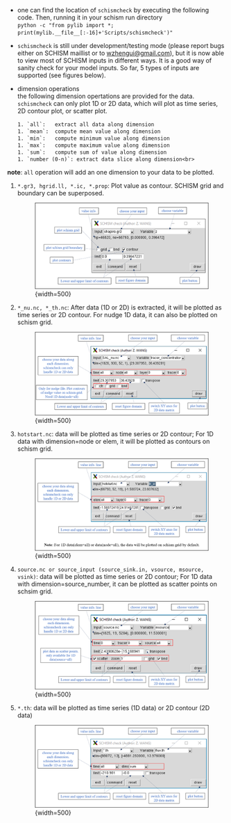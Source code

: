 * one can find the location of `schismcheck` by executing the following code. Then, running it in your schism run directory <br>
`python -c "from pylib import *; print(mylib.__file__[:-16]+'Scripts/schismcheck')"`

* `schismcheck` is still under development/testing mode (please report bugs either on SCHISM maillist or to wzhengui@gmail.com), but it is now able to view most of SCHISM inputs in different ways. It is a good way of sanity check for your model inputs. So far, 5 types of inputs are supported (see figures below). 

* dimension operations <br>
the following dimension opertations are provided for the data. `schismcheck` can only plot 1D or 2D data, which will plot as time series, 2D contour plot, or scatter plot.  

      1. `all`:   extract all data along dimension
      1. `mean`:  compute mean value along dimension
      1. `min`:   compute minimum value along dimension
      1. `max`:   compute maximum value along dimension
      1. `sum`:   compute sum of value along dimension
      1. `number (0-n)`: extract data slice along dimension<br>
**note**: `all` operation will add an one dimension to your data to be plotted. 


1. `*.gr3, hgrid.ll, *.ic, *.prop`: Plot value as contour. SCHISM grid and boundary can be superposed.
       <figure markdown id='check_1'>
       !['1'](../../assets/schismcheck_1.png){width=500}

2. `*_nu.nc, *_th.nc`: After data (1D or 2D) is extracted, it will be plotted as time series or 2D contour. For nudge 1D data, it can also be plotted on schism grid.
       <figure markdown id='check_2'>
       !['2'](../../assets/schismcheck_2.png){width=500}

3. `hotstart.nc`: data will be plotted as time series or 2D contour; For 1D data with dimension=node or elem, it will be plotted as contours on schism grid.
       <figure markdown id='check_3'>
       !['3'](../../assets/schismcheck_3.png){width=500}

4. `source.nc or source_input (source_sink.in, vsource, msource, vsink)`: data will be plotted as time series or 2D contour; For 1D data with dimension=source_number, it can be plotted as scatter points on schsim grid.
       <figure markdown id='check_4'>
       !['4'](../../assets/schismcheck_4.png){width=500}

5. `*.th`: data will be plotted as time series (1D data) or 2D contour (2D data) 
       <figure markdown id='check_5'>
       !['5'](../../assets/schismcheck_5.png){width=500}
